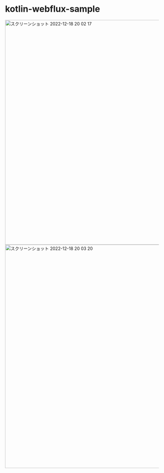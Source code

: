 # kotlin-webflux-sample


<img width="735" alt="スクリーンショット 2022-12-18 20 02 17" src="https://user-images.githubusercontent.com/1080346/208294802-ffdb77c5-dbdd-4300-acd3-b87a6c05c961.png">

<img width="731" alt="スクリーンショット 2022-12-18 20 03 20" src="https://user-images.githubusercontent.com/1080346/208294834-4b01dc53-1c7e-41e0-9a0f-20b68a47c1a1.png">
